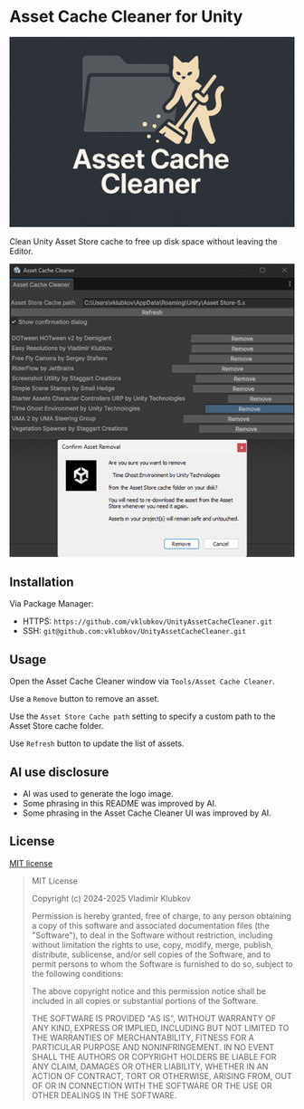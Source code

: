 # Asset Cache Cleaner for Unity

![Logo](.github/AssetCacheCleaner.png)

Clean Unity Asset Store cache to free up disk space without leaving the Editor.

![Screenshot](.github/Screenshot.png)


## Installation

Via Package Manager: 

- HTTPS: `https://github.com/vklubkov/UnityAssetCacheCleaner.git`
- SSH: `git@github.com:vklubkov/UnityAssetCacheCleaner.git`


## Usage

Open the Asset Cache Cleaner window via `Tools/Asset Cache Cleaner`.

Use a `Remove` button to remove an asset.

Use the `Asset Store Cache path` setting to specify a custom path to the Asset Store cache folder.

Use `Refresh` button to update the list of assets.


## AI use disclosure

- AI was used to generate the logo image.
- Some phrasing in this README was improved by AI.
- Some phrasing in the Asset Cache Cleaner UI was improved by AI.

## License

[MIT license](LICENSE.md)

> MIT License
>
> Copyright (c) 2024-2025 Vladimir Klubkov
>
> Permission is hereby granted, free of charge, to any person obtaining a copy
of this software and associated documentation files (the "Software"), to deal
in the Software without restriction, including without limitation the rights
to use, copy, modify, merge, publish, distribute, sublicense, and/or sell
copies of the Software, and to permit persons to whom the Software is
furnished to do so, subject to the following conditions:
>
> The above copyright notice and this permission notice shall be included in all
copies or substantial portions of the Software.
>
> THE SOFTWARE IS PROVIDED "AS IS", WITHOUT WARRANTY OF ANY KIND, EXPRESS OR
IMPLIED, INCLUDING BUT NOT LIMITED TO THE WARRANTIES OF MERCHANTABILITY,
FITNESS FOR A PARTICULAR PURPOSE AND NONINFRINGEMENT. IN NO EVENT SHALL THE
AUTHORS OR COPYRIGHT HOLDERS BE LIABLE FOR ANY CLAIM, DAMAGES OR OTHER
LIABILITY, WHETHER IN AN ACTION OF CONTRACT, TORT OR OTHERWISE, ARISING FROM,
OUT OF OR IN CONNECTION WITH THE SOFTWARE OR THE USE OR OTHER DEALINGS IN THE
SOFTWARE.